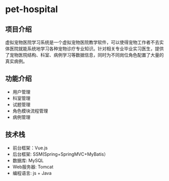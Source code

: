 # pet-hospital
## 项目介绍
虚拟宠物医院学习系统是一个虚拟宠物医院教学软件，可以使得宠物工作者不去实体医院就能系统地学习各种宠物诊疗专业知识。针对相关专业毕业实习医生，提供了宠物医院结构、科室、病例学习等数据信息，同时为不同岗位角色配置了大量的真实病例。
## 功能介绍
* 用户管理
* 科室管理
* 试题管理
* 角色模块流程管理
* 病例管理
## 技术栈
* 前台框架：Vue.js
* 后台框架: SSM(Spring+SpringMVC+MyBatis）
* 数据库: MySQL
* Web服务器: Tomcat
* 编程语言: js + Java

